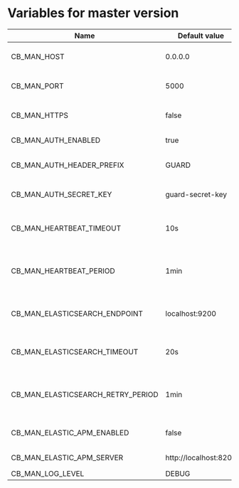 # Variables for master version

Name                                | Default value         | Meaning
------------------------------------|-----------------------|--------
CB_MAN_HOST                         | 0.0.0.0               | IP address to accept requests.
CB_MAN_PORT                         | 5000                  | TCP port to accept requests.
CB_MAN_HTTPS                        | false                 | Accept only HTTPS requests.
CB_MAN_AUTH_ENABLED                 | true                  | Enable JWT authentication.
CB_MAN_AUTH_HEADER_PREFIX           | GUARD                 | Header prefix for JWT authentication.
CB_MAN_AUTH_SECRET_KEY              | guard-secret-key      | Secret key for JWT authentication.
CB_MAN_HEARTBEAT_TIMEOUT            | 10s                   | Timeout for heartbeat procedure with LCPs.
CB_MAN_HEARTBEAT_PERIOD             | 1min                  | Period to execute the heartbeat procedure with LCPs.
CB_MAN_ELASTICSEARCH_ENDPOINT       | localhost:9200        | Endpoint connection to Elasticsearch instance.
CB_MAN_ELASTICSEARCH_TIMEOUT        | 20s                   | Timeout for connection to Elasticsearch instance.
CB_MAN_ELASTICSEARCH_RETRY_PERIOD   | 1min                  | Time to wait to retry the connection to Elasticsearch instance.
CB_MAN_ELASTIC_APM_ENABLED          | false                 | Enable [Elastic APM](https://www.elastic.co/apm) integration.
CB_MAN_ELASTIC_APM_SERVER           | http://localhost:8200 | Elastic APM server.
CB_MAN_LOG_LEVEL                    | DEBUG                 | Log level.
